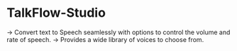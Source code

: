 # TalkFlow-Studio
-> Convert text to Speech seamlessly with options to control the volume and rate of speech.
-> Provides a wide library of voices to choose from.

